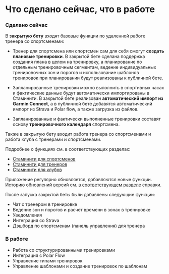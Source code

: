 # Что сделано сейчас, что в работе

### Сделано сейчас
В **закрытую бету** входят базовые функции по удаленной работе тренера со спортсменами:

* Тренер для спортсмена или спортсмен сам для себя смогут **создать плановые тренировки**. В закрытой бете сделана поддержка создания плана в целом на тренировку, а планирование по отдельным тренировочным сегментам, ведение индивидуальных тренировочных зон и порогов и использование шаблонов тренировок при планировании будут реализованы к публичной бете.

* Запланированные тренировки можно выполнить в спортивных часах и фактические данные будут автоматически импортированы в Стаминити. В закрытой бете реализован **автоматический импорт из Garmin Connect**, а в публичной бете добавятся автоматический импорт из Strava и Polar flow, а также загрузка из файлов.

* Запланированные и фактически выполненные тренировки составят основу **тренировочного календаря** спортсмена.

Также в закрытую бету входит работа тренера со спортсменами и работа клуба с тренерами и спортсменами.

Подробнее о функциях см. в соответствующих разделах:
* [Стаминити для спортсменов](/athletes/staminity-for-athlete.md) 
* [Стаминити для тренеров](/coaches/staminity-for-coach.md)
* [Стаминити для клубов](/clubs/staminity-for-clubs.md)

Приложение регулярно обновляется, добавляются новые функции. Историю обновлений версий см. [в соответствующем разделе](/zakrytaya-beta/version-history.md) справки.

После запуска закрытой беты были добавлены следующие функции:
* Чат с тренером в тренировке
* Ведение зон и порогов и расчет времени в зонах в тренировке
* Уведомления
* Интеграция со Strava
* Дэшборд по спортсменам (панель управления) для тренера


### В работе
* Работа со структурированными тренировками
* Интеграция с Polar Flow
* Управление типами тренировок
* Управление шаблонами и создание тренировок по шаблонам